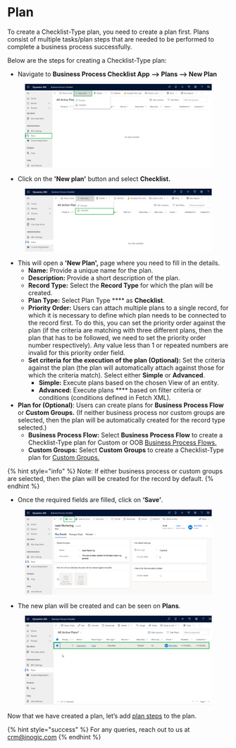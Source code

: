 # Plan

To create a Checklist-Type plan, you need to create a plan first. Plans consist of multiple tasks/plan steps that are needed to be performed to complete a business process successfully.

Below are the steps for creating a Checklist-Type plan:

* Navigate to **Business Process Checklist App** **--> Plans --> New Plan**

<figure><img src="../../../../.gitbook/assets/Configuration entity _1.png" alt=""><figcaption></figcaption></figure>

* Click on the **'New plan'** button and select **Checklist.**

<figure><img src="../../../../.gitbook/assets/Configuration entity checklist _2.png" alt=""><figcaption></figcaption></figure>

* This will open a **'New Plan',** page where you need to fill in the details.
  * **Name:** Provide a unique name for the plan.
  * **Description:** Provide a short description of the plan.
  * **Record Type:** Select the **Record Type** for which the plan will be created.
  * **Plan Type:** Select Plan Type **** as **Checklist**.
  * **Priority Order:** Users can attach multiple plans to a single record, for which it is necessary to define which plan needs to be connected to the record first. To do this, you can set the priority order against the plan (if the criteria are matching with three different plans, then the plan that has to be followed, we need to set the priority order number respectively). Any value less than 1 or repeated numbers are invalid for this priority order field.
  * **Set criteria for the execution of the plan (Optional):** Set the criteria against the plan (the plan will automatically attach against those for which the criteria match). Select either **Simple** or **Advanced**.
    * **Simple:** Execute plans based on the chosen View of an entity.
    * **Advanced:** Execute plans **** based on filter criteria or conditions (conditions defined in Fetch XML).
* **Plan for (Optional)**: Users can create plans for **Business Process Flow** or **Custom Groups.** (If neither business process nor custom groups are selected, then the plan will be automatically created for the record type selected.)
  * **Business Process Flow:** Select **Business Process Flow** to create a Checklist-Type plan for Custom or OOB [Business Process Flows.](https://docs.inogic.com/business-process-checklist/features/manage-plans/create-plan-for-business-process-flow/checklist-type-plan-for-business-process-flow) &#x20;
  * **Custom Groups:** Select **Custom Groups** to create a Checklist-Type plan for [Custom Groups.](https://docs.inogic.com/business-process-checklist/features/manage-plans/create-plan-for-custom-groups/checklist-type-plan-for-custom-groups)

{% hint style="info" %}
Note: If either business process or custom groups are selected, then the plan will be created for the record by default.
{% endhint %}

* Once the required fields are filled, click on **‘Save’**.

<figure><img src="../../../../.gitbook/assets/Plan_4 (1).png" alt=""><figcaption></figcaption></figure>

* The new plan will be created and can be seen on **Plans**.

<figure><img src="../../../../.gitbook/assets/Publish checklist.png" alt=""><figcaption></figcaption></figure>

Now that we have created a plan, let’s add [plan steps](https://docs.inogic.com/business-process-checklist/features/manage-plans/create-plan/create-checklist-type-plan/plan-step) to the plan.

{% hint style="success" %}
For any queries, reach out to us at [crm@inogic.com](mailto:crm@inogic.com)
{% endhint %}
